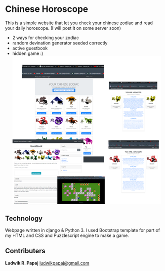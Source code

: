 # Chinese Horoscope
This is a simple website that let you check your chinese zodiac and read your daily horoscope.
(I will post it on some server soon)
* 2 ways for checking your zodiac
* random devination generator seeded correctly
* active guestbook
* hidden game :)
![GitHub Logo](Zodiacscreenshot.png)

## Technology
Webpage written in django & Python 3. 
I used Bootstrap template for part of my HTML and CSS and Puzzlescript engine to make a game.

## Contributers
**Ludwik R. Papaj** <ludwikpapaj@gmail.com>
